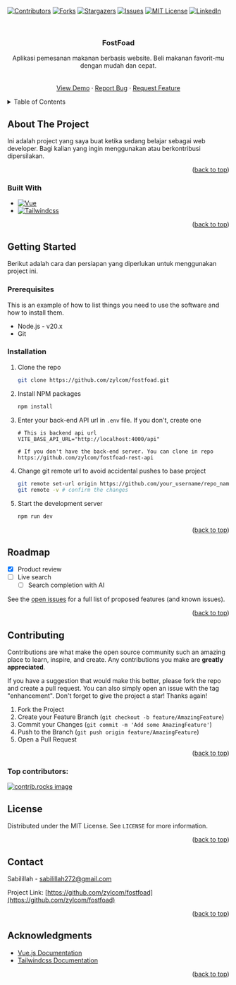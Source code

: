 <!-- Improved compatibility of back to top link: See: https://github.com/othneildrew/Best-README-Template/pull/73 -->
<a id="readme-top"></a>
<!--
*** Thanks for checking out the Best-README-Template. If you have a suggestion
*** that would make this better, please fork the repo and create a pull request
*** or simply open an issue with the tag "enhancement".
*** Don't forget to give the project a star!
*** Thanks again! Now go create something AMAZING! :D
-->



<!-- PROJECT SHIELDS -->
<!--
*** I'm using markdown "reference style" links for readability.
*** Reference links are enclosed in brackets [ ] instead of parentheses ( ).
*** See the bottom of this document for the declaration of the reference variables
*** for contributors-url, forks-url, etc. This is an optional, concise syntax you may use.
*** https://www.markdownguide.org/basic-syntax/#reference-style-links
-->
[![Contributors][contributors-shield]][contributors-url]
[![Forks][forks-shield]][forks-url]
[![Stargazers][stars-shield]][stars-url]
[![Issues][issues-shield]][issues-url]
[![MIT License][license-shield]][license-url]
[![LinkedIn][linkedin-shield]][linkedin-url]



<!-- PROJECT LOGO -->
<br />
<div align="center">
  <!--<a href="https://github.com/zylcom/fostfoad">-->
  <!--  <img src="images/logo.png" alt="Logo" width="80" height="80">-->
  <!--</a>-->

<h3 align="center">FostFoad</h3>

  <p align="center">
    Aplikasi pemesanan makanan berbasis website. Beli makanan favorit-mu dengan mudah dan cepat.
    <br />
    <!--<a href="https://github.com/zylcom/fostfoad"><strong>Explore the docs »</strong></a>-->
    <br />
    <br />
    <a href="https://fostfoad.vercel.app">View Demo</a>
    ·
    <a href="https://github.com/zylcom/fostfoad/issues/new?labels=bug&template=bug-report---.md">Report Bug</a>
    ·
    <a href="https://github.com/zylcom/fostfoad/issues/new?labels=enhancement&template=feature-request---.md">Request Feature</a>
  </p>
</div>



<!-- TABLE OF CONTENTS -->
<details>
  <summary>Table of Contents</summary>
  <ol>
    <li>
      <a href="#about-the-project">About The Project</a>
      <ul>
        <li><a href="#built-with">Built With</a></li>
      </ul>
    </li>
    <li>
      <a href="#getting-started">Getting Started</a>
      <ul>
        <li><a href="#prerequisites">Prerequisites</a></li>
        <li><a href="#installation">Installation</a></li>
      </ul>
    </li>
    <li><a href="#usage">Usage</a></li>
    <li><a href="#roadmap">Roadmap</a></li>
    <li><a href="#contributing">Contributing</a></li>
    <li><a href="#license">License</a></li>
    <li><a href="#contact">Contact</a></li>
    <li><a href="#acknowledgments">Acknowledgments</a></li>
  </ol>
</details>



<!-- ABOUT THE PROJECT -->
## About The Project

Ini adalah project yang saya buat ketika sedang belajar sebagai web developer. Bagi kalian yang ingin menggunakan atau berkontribusi dipersilakan.

<p align="right">(<a href="#readme-top">back to top</a>)</p>



### Built With

* [![Vue][Vue.js]][Vue-url]
* [![Tailwindcss][Tailwindcss.com]][Tailwind-url]

<p align="right">(<a href="#readme-top">back to top</a>)</p>



<!-- GETTING STARTED -->
## Getting Started

Berikut adalah cara dan persiapan yang diperlukan untuk menggunakan project ini.

### Prerequisites

This is an example of how to list things you need to use the software and how to install them.
* Node.js - v20.x
* Git

### Installation

1. Clone the repo
   ```sh
   git clone https://github.com/zylcom/fostfoad.git
   ```
2. Install NPM packages
   ```sh
   npm install
   ```
3. Enter your back-end API url in `.env` file. If you don't, create one
   ```env
   # This is backend api url
   VITE_BASE_API_URL="http://localhost:4000/api"

   # If you don't have the back-end server. You can clone in repo https://github.com/zylcom/fostfoad-rest-api
   ```
4. Change git remote url to avoid accidental pushes to base project
   ```sh
   git remote set-url origin https://github.com/your_username/repo_name.git
   git remote -v # confirm the changes
   ```
5. Start the development server
   ```sh
   npm run dev
   ```

<p align="right">(<a href="#readme-top">back to top</a>)</p>


<!-- ROADMAP -->
## Roadmap

- [x] Product review
- [ ] Live search
    - [ ] Search completion with AI

See the [open issues](https://github.com/zylcom/fostfoad/issues) for a full list of proposed features (and known issues).

<p align="right">(<a href="#readme-top">back to top</a>)</p>



<!-- CONTRIBUTING -->
## Contributing

Contributions are what make the open source community such an amazing place to learn, inspire, and create. Any contributions you make are **greatly appreciated**.

If you have a suggestion that would make this better, please fork the repo and create a pull request. You can also simply open an issue with the tag "enhancement".
Don't forget to give the project a star! Thanks again!

1. Fork the Project
2. Create your Feature Branch (`git checkout -b feature/AmazingFeature`)
3. Commit your Changes (`git commit -m 'Add some AmazingFeature'`)
4. Push to the Branch (`git push origin feature/AmazingFeature`)
5. Open a Pull Request

<p align="right">(<a href="#readme-top">back to top</a>)</p>

### Top contributors:

<a href="https://github.com/zylcom/fostfoad/graphs/contributors">
  <img src="https://contrib.rocks/image?repo=zylcom/fostfoad" alt="contrib.rocks image" />
</a>



<!-- LICENSE -->
## License

Distributed under the MIT License. See `LICENSE` for more information.

<p align="right">(<a href="#readme-top">back to top</a>)</p>



<!-- CONTACT -->
## Contact

Sabilillah - sabilillah272@gmail.com

Project Link: [https://github.com/zylcom/fostfoad](https://github.com/zylcom/fostfoad)

<p align="right">(<a href="#readme-top">back to top</a>)</p>



<!-- ACKNOWLEDGMENTS -->
## Acknowledgments

* [Vue.js Documentation](https://vuejs.org/guide/introduction.html)
* [Tailwindcss Documentation](https://tailwindcss.com/docs/installation)

<p align="right">(<a href="#readme-top">back to top</a>)</p>



<!-- MARKDOWN LINKS & IMAGES -->
<!-- https://www.markdownguide.org/basic-syntax/#reference-style-links -->
[contributors-shield]: https://img.shields.io/github/contributors/zylcom/fostfoad.svg?style=for-the-badge
[contributors-url]: https://github.com/zylcom/fostfoad/graphs/contributors
[forks-shield]: https://img.shields.io/github/forks/zylcom/fostfoad.svg?style=for-the-badge
[forks-url]: https://github.com/zylcom/fostfoad/network/members
[stars-shield]: https://img.shields.io/github/stars/zylcom/fostfoad.svg?style=for-the-badge
[stars-url]: https://github.com/zylcom/fostfoad/stargazers
[issues-shield]: https://img.shields.io/github/issues/zylcom/fostfoad.svg?style=for-the-badge
[issues-url]: https://github.com/zylcom/fostfoad/issues
[license-shield]: https://img.shields.io/github/license/zylcom/fostfoad.svg?style=for-the-badge
[license-url]: https://github.com/zylcom/fostfoad/blob/main/LICENSE
[linkedin-shield]: https://img.shields.io/badge/-LinkedIn-black.svg?style=for-the-badge&logo=linkedin&colorB=555
[linkedin-url]: https://linkedin.com/in/sabilillah
[product-screenshot]: images/screenshot.png
[Vue.js]: https://img.shields.io/badge/Vue.js-35495E?style=for-the-badge&logo=vuedotjs&logoColor=4FC08D
[Vue-url]: https://vuejs.org/
[Tailwindcss.com]: https://img.shields.io/badge/tailwindcss-0769AD?style=for-the-badge&logo=tailwindcss&logoColor=white
[Tailwind-url]: https://jquery.com 

